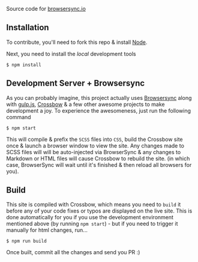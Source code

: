 Source code for [browsersync.io](http://browsersync.io/)

## Installation

To contribute, you'll need to fork this repo & install [Node](https://nodejs.org/download/).

Next, you need to install the *local* development tools

```
$ npm install
```

## Development Server + Browsersync

As you can probably imagine, this project actually uses [Browsersync](https://github.com/browsersync/browser-sync) along with [gulp.js](https://github.com/gulpjs/gulp/blob/master/docs/getting-started.md), [Crossbow](https://github.com/Crossbow-js/crossbow) & a few other awesome projects
to make development a joy. To experience the awesomeness, just run the following command

```
$ npm start
```

This will compile & prefix the `SCSS` files into `CSS`, build the Crossbow site once & launch a browser window to view the site.
Any changes made to SCSS files will will be auto-injected via BrowserSync & any changes to Markdown or HTML files will cause
Crossbow to rebuild the site. (in which case, BrowserSync will wait until it's finished & then reload all browsers for you).

## Build

This site is compiled with Crossbow, which means you need to `build` it before any
 of your code fixes or typos are displayed on the live site. This is done automatically for you if you 
 use the development environment mentioned above (by running `npm start`) - but if you need to trigger 
 it manually for html changes, run...
 
```
$ npm run build
```

Once built, commit all the changes and send you PR :)
